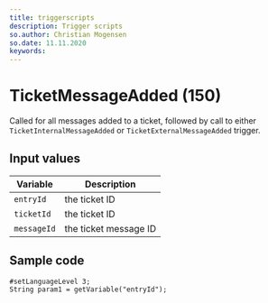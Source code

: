 ```yaml
---
title: triggerscripts
description: Trigger scripts
so.author: Christian Mogensen
so.date: 11.11.2020
keywords:
---
```


# TicketMessageAdded (150)

Called for all messages added to a ticket, followed by call to either `TicketInternalMessageAdded` or `TicketExternalMessageAdded` trigger.

## Input values

|Variable|Description|
|---|---|
| `entryId` | the ticket ID|
| `ticketId` | the ticket ID|
| `messageId` | the ticket message ID|

## Sample code

```crmscript
#setLanguageLevel 3;
String param1 = getVariable("entryId");
```
